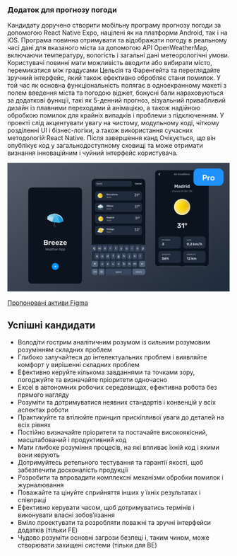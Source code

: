 ### Додаток для прогнозу погоди

Кандидату доручено створити мобільну програму прогнозу погоди за допомогою React Native Expo,
націлені як на платформи Android, так і на iOS. Програма повинна отримувати та відображати погоду в реальному часі
дані для вказаного міста за допомогою API OpenWeatherMap, включаючи температуру, вологість і загальні дані
метеорологічні умови. Користувачі повинні мати можливість вводити або вибирати місто, перемикатися між градусами Цельсія та
Фаренгейта та переглядайте зручний інтерфейс, який також ефективно обробляє стани помилок. У той час як
основна функціональність полягає в одноекранному макеті з полем введення міста та погодою
віджет, бонусні бали нараховуються за додаткові функції, такі як 5-денний прогноз, візуальний
привабливий дизайн із плавними переходами й анімацією, а також надійною обробкою помилок для крайніх випадків
і проблеми з підключенням. У проекті слід акцентувати увагу на чистому, модульному коді, чіткому розділенні UI
і бізнес-логіки, а також використання сучасних методологій React Native. Після завершення канд
Очікується, що він опублікує код у загальнодоступному сховищі та може отримати визнання інноваційним
і чуйний інтерфейс користувача.

![Пропонований макет віджета](./ASSIGNMENT.jpg)

[Пропоновані активи Figma](https://www.figma.com/community/file/1268865175425298807)

## Успішні кандидати

- Володіти гострим аналітичним розумом із сильним розумовим розумінням складних проблем
- Глибоко залучайтеся до інтелектуальних проблем і виявляйте комфорт у вирішенні складних проблем
- Ефективно керуйте кількома завданнями та точками зору, погоджуйте та визначайте пріоритети одночасно
- Excel в автономних робочих середовищах, ефективна робота без прямого нагляду
- Розуміти та дотримуватися неявних стандартів і конвенцій у всіх аспектах роботи
- Практикуйте та втілюйте принцип прискіпливої уваги до деталей на всіх рівнях
- Постійно визначайте пріоритети та постачайте високоякісний, масштабований і продуктивний код
- Мати глибоке розуміння процесів, на які впливає їхній код і якими вони керують
- Дотримуйтесь ретельного тестування та гарантії якості, щоб забезпечити досконалість продукції
- Розробити та впровадити комплексні механізми обробки помилок і журналювання
- Поважайте та цінуйте сприйняття інших у їхніх результатах і співпраці
- Ефективно керувати часом, щоб дотримуватись термінів і виконувати власні зобов’язання
- Вміло проектувати та розробляти поважні та зручні інтерфейси додатків (тільки FE)
- Чудово розуміти основні загрози безпеці і, таким чином, може створювати захищені системи (тільки для BE)
